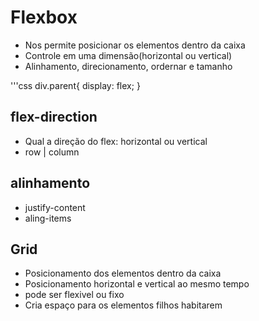 # Flexbox

- Nos permite posicionar os elementos dentro da caixa
- Controle em uma dimensão(horizontal ou vertical)
- Alinhamento, direcionamento, ordernar e tamanho

'''css
div.parent{
    display: flex;
}

## flex-direction

- Qual a direção do flex: horizontal ou vertical
- row | column

## alinhamento

- justify-content
- aling-items

## Grid

- Posicionamento dos elementos dentro da caixa
- Posicionamento horizontal e vertical ao mesmo tempo
- pode ser flexivel ou fixo
- Cria espaço para os elementos filhos habitarem